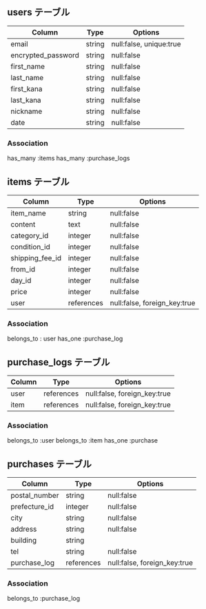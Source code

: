 ## users テーブル

|Column             |Type    |Options                 |
|-------------------|--------|------------------------|
|email              |string  |null:false, unique:true |
|encrypted_password |string  |null:false              |
|first_name         |string  |null:false              |
|last_name          |string  |null:false              |
|first_kana         |string  |null:false              |
|last_kana          |string  |null:false              |
|nickname           |string  |null:false              |
|date               |string  |null:false              |

### Association
has_many :items
has_many :purchase_logs

## items テーブル

|Column          |Type       |Options                      |
|----------------|-----------|-----------------------------|
|item_name       |string     |null:false                   |
|content         |text       |null:false                   |
|category_id     |integer    |null:false                   |
|condition_id    |integer    |null:false                   |
|shipping_fee_id |integer    |null:false                   |
|from_id         |integer    |null:false                   |
|day_id          |integer    |null:false                   |
|price           |integer    |null:false                   |
|user            |references |null:false, foreign_key:true |

### Association
belongs_to : user
has_one :purchase_log

## purchase_logs テーブル

|Column       |Type       |Options                      |
|-------------|-----------|-----------------------------|
|user         |references |null:false, foreign_key:true |
|item         |references |null:false, foreign_key:true |

### Association
belongs_to :user
belongs_to :item
has_one :purchase

## purchases テーブル

|Column        |Type       |Options                      |
|--------------|-----------|-----------------------------|
|postal_number |string     |null:false                   |
|prefecture_id |integer    |null:false                   |
|city          |string     |null:false                   |
|address       |string     |null:false                   |
|building      |string     |                             |
|tel           |string     |null:false                   |
|purchase_log  |references |null:false, foreign_key:true |

### Association
belongs_to :purchase_log